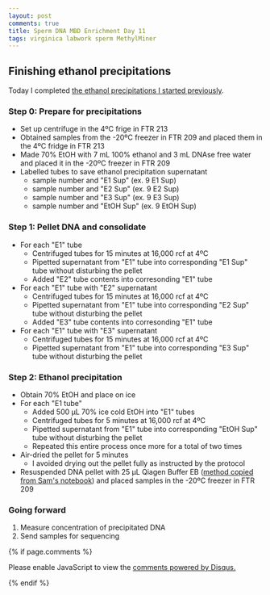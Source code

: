 ```yaml
---
layout: post
comments: true
title: Sperm DNA MBD Enrichment Day 11
tags: virginica labwork sperm MethylMiner
---
```


## Finishing ethanol precipitations

Today I completed [the ethanol precipitations I started previously](https://yaaminiv.github.io/Sperm-MBD-Enrichment-Day10/). 

### Step 0: Prepare for precipitations

- Set up centrifuge in the 4ºC frige in FTR 213
- Obtained samples from the -20ºC freezer in FTR 209 and placed them in the 4ºC fridge in FTR 213
- Made 70% EtOH with 7 mL 100% ethanol and 3 mL DNAse free water and placed it in the -20ºC freezer in FTR 209
- Labelled tubes to save ethanol precipitation supernatant
  - sample number and "E1 Sup" (ex. 9 E1 Sup)
  - sample number and "E2 Sup" (ex. 9 E2 Sup)
  - sample number and "E3 Sup" (ex. 9 E3 Sup)
  - sample number and "EtOH Sup" (ex. 9 EtOH Sup)

### Step 1: Pellet DNA and consolidate

- For each "E1" tube
  - Centrifuged tubes for 15 minutes at 16,000 rcf at 4ºC
  - Pipetted supernatant from "E1" tube into corresponding "E1 Sup" tube without disturbing the pellet
  - Added "E2" tube contents into corresonding "E1" tube
- For each "E1" tube with "E2" supernatant
  - Centrifuged tubes for 15 minutes at 16,000 rcf at 4ºC
  - Pipetted supernatant from "E1" tube into corresponding "E2 Sup" tube without disturbing the pellet
  - Added "E3" tube contents into corresonding "E1" tube
- For each "E1" tube with "E3" supernatant
  - Centrifuged tubes for 15 minutes at 16,000 rcf at 4ºC
  - Pipetted supernatant from "E1" tube into corresponding "E3 Sup" tube without disturbing the pellet
  
### Step 2: Ethanol precipitation

- Obtain 70% EtOH and place on ice
- For each "E1 tube"
  - Added 500 µL 70% ice cold EtOH into "E1" tubes
  - Centrifuged tubes for 5 minutes at 16,000 rcf at 4ºC
  - Pipetted supernatant from "E1" tube into corresponding "EtOH Sup" tube without disturbing the pellet
  - Repeated this entire process once more for a total of two times
- Air-dried the pellet for 5 minutes
  - I avoided drying out the pellet fully as instructed by the protocol
- Resuspended DNA pellet with 25 µL Qiagen Buffer EB ([method copied from Sam's notebook](https://robertslab.github.io/sams-notebook/2018/02/07/ethanol-precipitation-dna-quantification-c-virginica-mbd-dna-from-yaamini.html)) and placed samples in the -20ºC freezer in FTR 209

### Going forward

1. Measure concentration of precipitated DNA
2. Send samples for sequencing

{% if page.comments %}

<div id="disqus_thread"></div>
<script>

/**
*  RECOMMENDED CONFIGURATION VARIABLES: EDIT AND UNCOMMENT THE SECTION BELOW TO INSERT DYNAMIC VALUES FROM YOUR PLATFORM OR CMS.
*  LEARN WHY DEFINING THESE VARIABLES IS IMPORTANT: https://disqus.com/admin/universalcode/#configuration-variables*/
/*
var disqus_config = function () {
this.page.url = PAGE_URL;  // Replace PAGE_URL with your page's canonical URL variable
this.page.identifier = PAGE_IDENTIFIER; // Replace PAGE_IDENTIFIER with your page's unique identifier variable
};
*/
(function() { // DON'T EDIT BELOW THIS LINE
var d = document, s = d.createElement('script');
s.src = 'https://the-responsible-grad-student.disqus.com/embed.js';
s.setAttribute('data-timestamp', +new Date());
(d.head || d.body).appendChild(s);
})();
</script>
<noscript>Please enable JavaScript to view the <a href="https://disqus.com/?ref_noscript">comments powered by Disqus.</a></noscript>

{% endif %}

<script id="dsq-count-scr" src="//the-responsible-grad-student.disqus.com/count.js" async></script>
